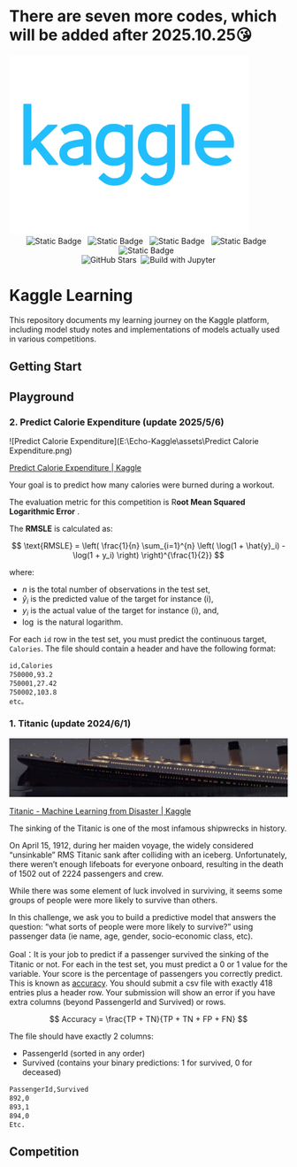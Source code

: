 # There are seven more codes, which will be added after 2025.10.25😘

<!-- Kaggle-Logo -->

<img src=".\assets\kaggle.png" alt="kaggle" style="zoom: 50%;" />


<!-- packages -->
<div align="center">
<img alt="Static Badge" src="https://img.shields.io/badge/Python-3776AB?style=for-the-badge&logo=python&logoColor=white">&nbsp;&nbsp;
<img alt="Static Badge" src="https://img.shields.io/badge/Pytorch-EE4C2C?style=for-the-badge&logo=Pytorch&logoColor=white">&nbsp;&nbsp;
<img alt="Static Badge" src="https://img.shields.io/badge/numpy-blue?style=for-the-badge&logo=numpy&logoColor=white">&nbsp;&nbsp;
<img alt="Static Badge" src="https://img.shields.io/badge/pandas-blue?style=for-the-badge&logo=pandas&logoColor=yellow&color=%23150458">&nbsp;&nbsp;
<img alt="Static Badge" src="https://img.shields.io/badge/scikitlearn-blue?style=for-the-badge&logo=scikitlearn&logoColor=%23F7931E&color=blue">&nbsp;&nbsp;
</div>

<!-- some tags -->
<div align="center">
    <img src="https://img.shields.io/github/stars/Echo-Nie/Echo-Kaggle?style=flat&logo=GitHub&color=blue" alt="GitHub Stars"/>&nbsp;
    <img src="https://img.shields.io/badge/build-Kaggle-blue?style=flat&color=blue&logo=jupyter&label=Made%20With%20Jupyter" alt="Build with Jupyter"/>
</div>


# Kaggle Learning
This repository documents my learning journey on the Kaggle platform, including model study notes and implementations of models actually used in various competitions. 

## Getting Start
## Playground
### 2. Predict Calorie Expenditure (update 2025/5/6)

![Predict Calorie Expenditure](E:\Echo-Kaggle\assets\Predict Calorie Expenditure.png)

[Predict Calorie Expenditure | Kaggle](https://www.kaggle.com/competitions/playground-series-s5e5)

Your goal is to predict how many calories were burned during a workout.

The evaluation metric for this competition is R**oot Mean Squared Logarithmic Error** .

The **RMSLE** is calculated as:

$$
\text{RMSLE} = \left( \frac{1}{n} \sum_{i=1}^{n} \left( \log(1 + \hat{y}_i) - \log(1 + y_i) \right) \right)^{\frac{1}{2}}
$$

where:

- $n$ is the total number of observations in the test set,
- $\hat{y}_i$ is the predicted value of the target for instance (i),
- $y_i$ is the actual value of the target for instance (i), and,
- $\log$ is the natural logarithm.

For each `id` row in the test set, you must predict the continuous target, `Calories`. The file should contain a header and have the following format:

```
id,Calories
750000,93.2
750001,27.42
750002,103.8
etc。
```

### 1. Titanic (update 2024/6/1)

![Titanic](.\assets\Titanic.png)

[Titanic - Machine Learning from Disaster | Kaggle](https://www.kaggle.com/competitions/titanic)

The sinking of the Titanic is one of the most infamous shipwrecks in history.

On April 15, 1912, during her maiden voyage, the widely considered “unsinkable” RMS Titanic sank after colliding with an iceberg. Unfortunately, there weren’t enough lifeboats for everyone onboard, resulting in the death of 1502 out of 2224 passengers and crew.

While there was some element of luck involved in surviving, it seems some groups of people were more likely to survive than others.

In this challenge, we ask you to build a predictive model that answers the question: “what sorts of people were more likely to survive?” using passenger data (ie name, age, gender, socio-economic class, etc).

Goal：It is your job to predict if a passenger survived the sinking of the Titanic or not. For each in the test set, you must predict a 0 or 1 value for the variable. Your score is the percentage of passengers you correctly predict. This is known as [accuracy](https://en.wikipedia.org/wiki/Accuracy_and_precision#In_binary_classification). You should submit a csv file with exactly 418 entries plus a header row. Your submission will show an error if you have extra columns (beyond PassengerId and Survived) or rows.

$$
Accuracy = \frac{TP + TN}{TP + TN + FP + FN}
$$

The file should have exactly 2 columns:

- PassengerId (sorted in any order)
- Survived (contains your binary predictions: 1 for survived, 0 for deceased)

```
PassengerId,Survived
892,0
893,1
894,0
Etc.
```

## 

## Competition

